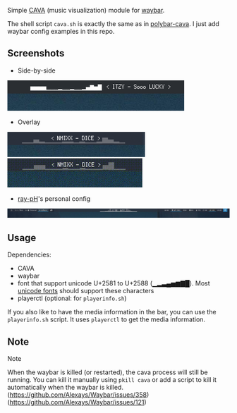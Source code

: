 Simple [CAVA](https://github.com/karlstav/cava) (music visualization) module for [waybar](https://github.com/Alexays/Waybar).

The shell script `cava.sh` is exactly the same as in [polybar-cava](https://github.com/ray-pH/polybar-cava). I just add waybar config examples in this repo.

## Screenshots
- Side-by-side
<img src="./cava-playerinfo-side/screenshot.png" title="side-by-side">

- Overlay
<img src="./cava-playerinfo-overlay/screenshot.png" title="overlay">
<img src="./cava-playerinfo-overlay/gif.gif" title="overlay-gif">

- [ray-pH](https://github.com/ray-pH)'s personal config
<img src="./pH-personal-config/screenshot.png" title="ray-pH's personal config">

## Usage

Dependencies:
- CAVA
- waybar
- font that support unicode U+2581 to U+2588 (▁▂▃▄▅▆▇█). Most [unicode fonts](https://en.wikipedia.org/wiki/Unicode_font) should support these characters
- playerctl (optional: for `playerinfo.sh`)

If you also like to have the media information in the bar, you can use the `playerinfo.sh` script. It uses `playerctl` to get the media information.

## Note

> [!NOTE]
> When the waybar is killed (or restarted), the cava process will still be running. You can kill it manually using `pkill cava` or add a script to kill it automatically when the waybar is killed.
> (https://github.com/Alexays/Waybar/issues/358)
> (https://github.com/Alexays/Waybar/issues/121)
